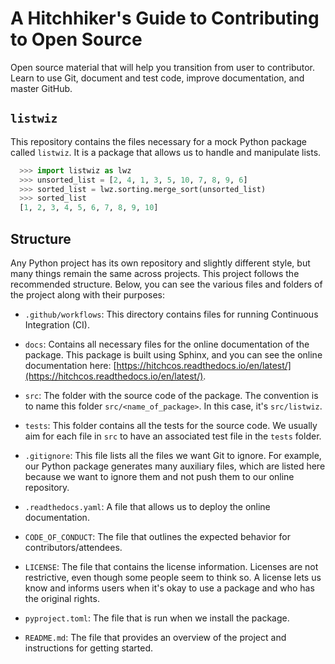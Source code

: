 # A Hitchhiker's Guide to Contributing to Open Source

Open source material that will help you transition from user to contributor.
Learn to use Git, document and test code, improve documentation, and master
GitHub.

## `listwiz`

This repository contains the files necessary for a mock Python package called
`listwiz`. It is a package that allows us to handle and manipulate lists.

```python
  >>> import listwiz as lwz
  >>> unsorted_list = [2, 4, 1, 3, 5, 10, 7, 8, 9, 6]
  >>> sorted_list = lwz.sorting.merge_sort(unsorted_list)
  >>> sorted_list
  [1, 2, 3, 4, 5, 6, 7, 8, 9, 10]
```

## Structure

Any Python project has its own repository and slightly different style, but many
things remain the same across projects. This project follows the recommended
structure. Below, you can see the various files and folders of the project along
with their purposes:

- `.github/workflows`: This directory contains files for running Continuous
  Integration (CI).

- `docs`: Contains all necessary files for the online documentation of the
  package. This package is built using Sphinx, and you can see the online
  documentation here:
  [https://hitchcos.readthedocs.io/en/latest/](https://hitchcos.readthedocs.io/en/latest/).

- `src`: The folder with the source code of the package. The convention is to
  name this folder `src/<name_of_package>`. In this case, it's `src/listwiz`.

- `tests`: This folder contains all the tests for the source code. We usually
  aim for each file in `src` to have an associated test file in the `tests`
  folder.

- `.gitignore`: This file lists all the files we want Git to ignore. For
  example, our Python package generates many auxiliary files, which are listed
  here because we want to ignore them and not push them to our online
  repository.

- `.readthedocs.yaml`: A file that allows us to deploy the online documentation.

- `CODE_OF_CONDUCT`: The file that outlines the expected behavior for
  contributors/attendees.

- `LICENSE`: The file that contains the license information. Licenses are not
  restrictive, even though some people seem to think so. A license lets us know
  and informs users when it's okay to use a package and who has the original
  rights.

- `pyproject.toml`: The file that is run when we install the package.

- `README.md`: The file that provides an overview of the project and
  instructions for getting started.
